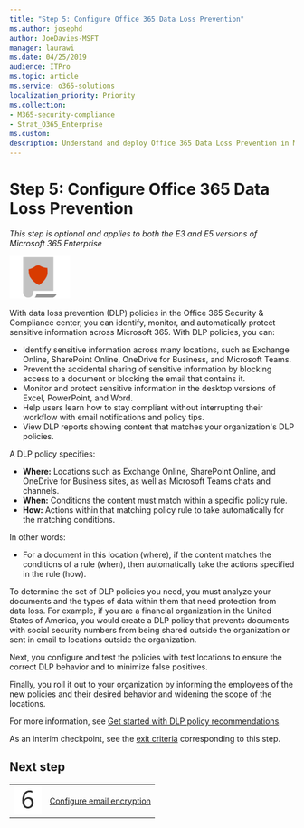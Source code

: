 ```yaml
---
title: "Step 5: Configure Office 365 Data Loss Prevention"
ms.author: josephd
author: JoeDavies-MSFT
manager: laurawi
ms.date: 04/25/2019
audience: ITPro
ms.topic: article
ms.service: o365-solutions
localization_priority: Priority
ms.collection: 
- M365-security-compliance
- Strat_O365_Enterprise
ms.custom:
description: Understand and deploy Office 365 Data Loss Prevention in Microsoft 365.
---
```


# Step 5: Configure Office 365 Data Loss Prevention

*This step is optional and applies to both the E3 and E5 versions of Microsoft 365 Enterprise*

![](./media/deploy-foundation-infrastructure/infoprotection_icon-small.png)

With data loss prevention (DLP) policies in the Office 365 Security & Compliance center, you can identify, monitor, and automatically protect sensitive information across Microsoft 365. With DLP policies, you can:

- Identify sensitive information across many locations, such as Exchange Online, SharePoint Online, OneDrive for Business, and Microsoft Teams.
- Prevent the accidental sharing of sensitive information by blocking access to a document or blocking the email that contains it.
- Monitor and protect sensitive information in the desktop versions of Excel, PowerPoint, and Word.
- Help users learn how to stay compliant without interrupting their workflow with email notifications and policy tips. 
- View DLP reports showing content that matches your organization's DLP policies.

A DLP policy specifies:

- **Where:** Locations such as Exchange Online, SharePoint Online, and OneDrive for Business sites, as well as Microsoft Teams chats and channels.
- **When:** Conditions the content must match within a specific policy rule.
- **How:** Actions within that matching policy rule to take automatically for the matching conditions.

In other words:

- For a document in this location (where), if the content matches the conditions of a rule (when), then automatically take the actions specified in the rule (how).

To determine the set of DLP policies you need, you must analyze your documents and the types of data within them that need protection from data loss. For example, if you are a financial organization in the United States of America, you would create a DLP policy that prevents documents with social security numbers from being shared outside the organization or sent in email to locations outside the organization.

Next, you configure and test the policies with test locations to ensure the correct DLP behavior and to minimize false positives.

Finally, you roll it out to your organization by informing the employees of the new policies and their desired behavior and widening the scope of the locations.

For more information, see [Get started with DLP policy recommendations](https://docs.microsoft.com/office365/securitycompliance/get-started-with-dlp-policy-recommendations).

As an interim checkpoint, see the [exit criteria](infoprotect-exit-criteria.md#crit-infoprotect-step5) corresponding to this step.

## Next step

|||
|:-------|:-----|
|![](./media/stepnumbers/Step6.png)|[Configure email encryption](infoprotect-email-encryption.md)|


